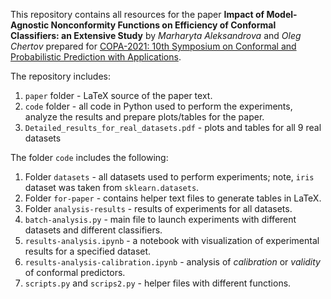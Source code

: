 This repository contains all resources for the paper **Impact of 
Model-Agnostic Nonconformity Functions on Efficiency of Conformal 
Classifiers: an Extensive Study** by *Marharyta Aleksandrova*
and *Oleg Chertov* prepared for [COPA-2021: 10th Symposium on 
Conformal and Probabilistic Prediction with 
Applications](https://cml.rhul.ac.uk/copa2021/).

The repository includes:
1. `paper` folder - LaTeX source of the paper text.
2. `code`  folder - all code in Python used to perform the
    experiments, analyze the results and prepare plots/tables for 
    the paper.
3. `Detailed_results_for_real_datasets.pdf` - plots and tables for
    all 9 real datasets

The folder `code` includes the following:
1. Folder `datasets` - all datasets used to perform experiments;
   note, `iris` dataset was taken from `sklearn.datasets`.
2. Folder `for-paper` - contains helper text files to generate
    tables in LaTeX.
3. Folder `analysis-results` - results of experiments for all
    datasets.
4. `batch-analysis.py` - main file to launch experiments with
    different datasets and different classifiers.
5. `results-analysis.ipynb` - a notebook with visualization of 
    experimental results for a specified dataset.
6. `results-analysis-calibration.ipynb` - analysis of *calibration*
    or *validity* of conformal predictors.
7. `scripts.py` and `scrips2.py` - helper files with different
    functions.


